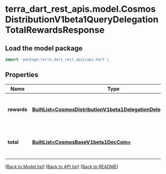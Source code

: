 # terra_dart_rest_apis.model.CosmosDistributionV1beta1QueryDelegationTotalRewardsResponse

## Load the model package
```dart
import 'package:terra_dart_rest_apis/api.dart';
```

## Properties
Name | Type | Description | Notes
------------ | ------------- | ------------- | -------------
**rewards** | [**BuiltList&lt;CosmosDistributionV1beta1DelegationDelegatorReward&gt;**](CosmosDistributionV1beta1DelegationDelegatorReward.md) | rewards defines all the rewards accrued by a delegator. | [optional] 
**total** | [**BuiltList&lt;CosmosBaseV1beta1DecCoin&gt;**](CosmosBaseV1beta1DecCoin.md) | total defines the sum of all the rewards. | [optional] 

[[Back to Model list]](../README.md#documentation-for-models) [[Back to API list]](../README.md#documentation-for-api-endpoints) [[Back to README]](../README.md)


